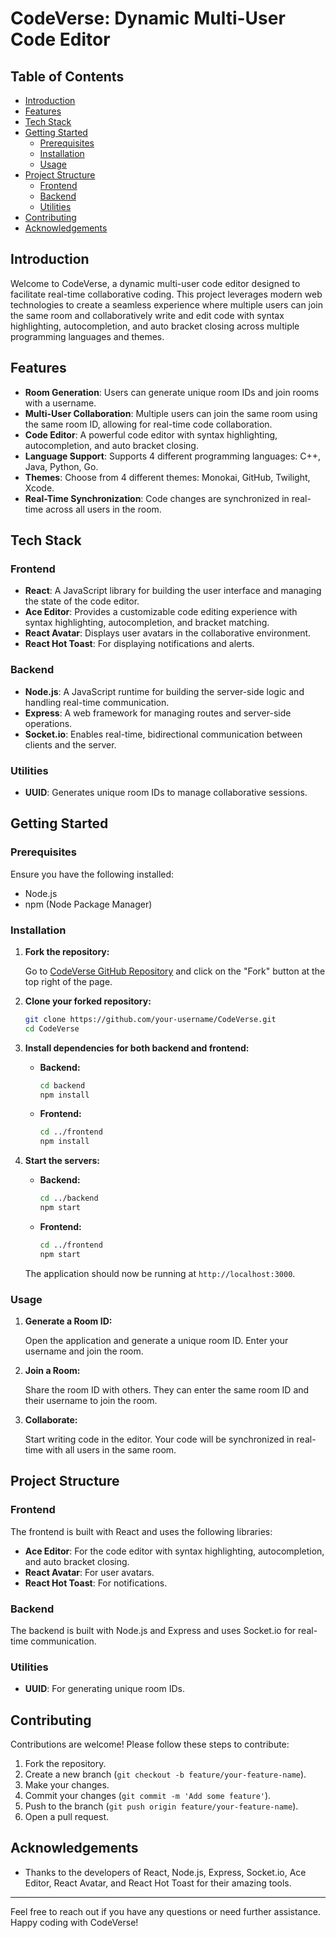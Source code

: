 # CodeVerse: Dynamic Multi-User Code Editor

## Table of Contents

- [Introduction](#introduction)
- [Features](#features)
- [Tech Stack](#tech-stack)
- [Getting Started](#getting-started)
  - [Prerequisites](#prerequisites)
  - [Installation](#installation)
  - [Usage](#usage)
- [Project Structure](#project-structure)
  - [Frontend](#frontend)
  - [Backend](#backend)
  - [Utilities](#utilities)
- [Contributing](#contributing)
- [Acknowledgements](#acknowledgements)

## Introduction

Welcome to CodeVerse, a dynamic multi-user code editor designed to facilitate real-time collaborative coding. This project leverages modern web technologies to create a seamless experience where multiple users can join the same room and collaboratively write and edit code with syntax highlighting, autocompletion, and auto bracket closing across multiple programming languages and themes.

## Features

- **Room Generation**: Users can generate unique room IDs and join rooms with a username.
- **Multi-User Collaboration**: Multiple users can join the same room using the same room ID, allowing for real-time code collaboration.
- **Code Editor**: A powerful code editor with syntax highlighting, autocompletion, and auto bracket closing.
- **Language Support**: Supports 4 different programming languages: C++, Java, Python, Go.
- **Themes**: Choose from 4 different themes: Monokai, GitHub, Twilight, Xcode.
- **Real-Time Synchronization**: Code changes are synchronized in real-time across all users in the room.

## Tech Stack

### Frontend

- **React**: A JavaScript library for building the user interface and managing the state of the code editor.
- **Ace Editor**: Provides a customizable code editing experience with syntax highlighting, autocompletion, and bracket matching.
- **React Avatar**: Displays user avatars in the collaborative environment.
- **React Hot Toast**: For displaying notifications and alerts.

### Backend

- **Node.js**: A JavaScript runtime for building the server-side logic and handling real-time communication.
- **Express**: A web framework for managing routes and server-side operations.
- **Socket.io**: Enables real-time, bidirectional communication between clients and the server.

### Utilities

- **UUID**: Generates unique room IDs to manage collaborative sessions.

## Getting Started

### Prerequisites

Ensure you have the following installed:

- Node.js
- npm (Node Package Manager)

### Installation

1. **Fork the repository:**

   Go to [CodeVerse GitHub Repository](https://github.com/pratham-agg54/CodeVerse) and click on the "Fork" button at the top right of the page.

2. **Clone your forked repository:**

    ```bash
    git clone https://github.com/your-username/CodeVerse.git
    cd CodeVerse
    ```

3. **Install dependencies for both backend and frontend:**

    - **Backend:**
        ```bash
        cd backend
        npm install
        ```

    - **Frontend:**
        ```bash
        cd ../frontend
        npm install
        ```

4. **Start the servers:**

    - **Backend:**
        ```bash
        cd ../backend
        npm start
        ```

    - **Frontend:**
        ```bash
        cd ../frontend
        npm start
        ```

    The application should now be running at `http://localhost:3000`.

### Usage

1. **Generate a Room ID:**

   Open the application and generate a unique room ID. Enter your username and join the room.

2. **Join a Room:**

   Share the room ID with others. They can enter the same room ID and their username to join the room.

3. **Collaborate:**

   Start writing code in the editor. Your code will be synchronized in real-time with all users in the same room.

## Project Structure

### Frontend

The frontend is built with React and uses the following libraries:

- **Ace Editor**: For the code editor with syntax highlighting, autocompletion, and auto bracket closing.
- **React Avatar**: For user avatars.
- **React Hot Toast**: For notifications.

### Backend

The backend is built with Node.js and Express and uses Socket.io for real-time communication.

### Utilities

- **UUID**: For generating unique room IDs.

## Contributing

Contributions are welcome! Please follow these steps to contribute:

1. Fork the repository.
2. Create a new branch (`git checkout -b feature/your-feature-name`).
3. Make your changes.
4. Commit your changes (`git commit -m 'Add some feature'`).
5. Push to the branch (`git push origin feature/your-feature-name`).
6. Open a pull request.

## Acknowledgements

- Thanks to the developers of React, Node.js, Express, Socket.io, Ace Editor, React Avatar, and React Hot Toast for their amazing tools.

---

Feel free to reach out if you have any questions or need further assistance. Happy coding with CodeVerse!